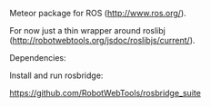 Meteor package for ROS (http://www.ros.org/).

For now just a thin wrapper around roslibj (http://robotwebtools.org/jsdoc/roslibjs/current/).

Dependencies:

Install and run rosbridge:

https://github.com/RobotWebTools/rosbridge_suite
